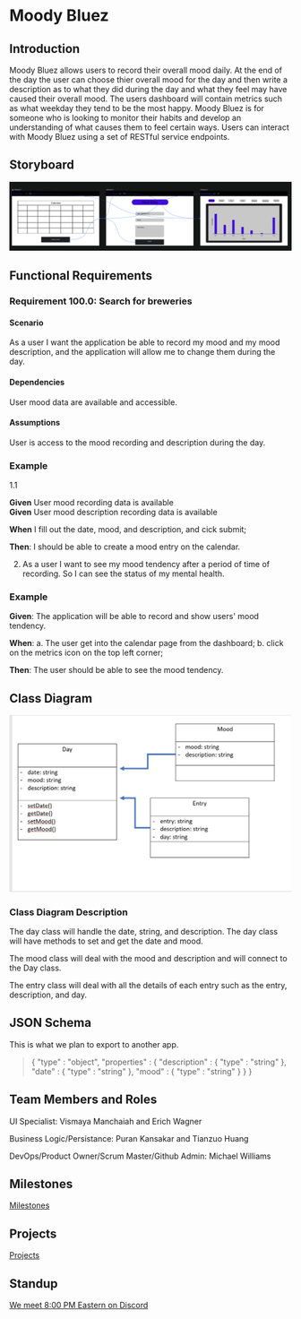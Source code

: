 # Moody Bluez

## Introduction

Moody Bluez allows users to record their overall mood daily. At the end of the day the user can choose thier overall mood for the day and then write a description as to what they did during the day and what they feel may have caused their overall mood. The users dashboard will contain metrics such as what weekday they tend to be the most happy. Moody Bluez is for someone who is looking to monitor their habits and develop an understanding of what causes them to feel certain ways. Users can interact with Moody Bluez using a set of RESTful service endpoints.

## Storyboard

![storyboard](ReadmeAssets/storyboard.png)

## Functional Requirements

### Requirement 100.0: Search for breweries

#### Scenario

As a user I want the application be able to record my mood and my mood description, and the application will allow me to change them during the day.

#### Dependencies

User mood data are available and accessible.

#### Assumptions

User is access to the mood recording and description during the day.

### Example
1.1

**Given** User mood recording data is available  
**Given** User mood description recording data is available


**When** I fill out the date, mood, and description, and cick submit;

**Then**: I should be able to create a mood entry on the calendar.

2. As a user I want to see my mood tendency after a period of time of recording. So I can see the status of my mental health.

### Example

**Given**: The application will be able to record and show users' mood tendency.

**When**:
a. The user get into the calendar page from the dashboard;
b. click on the metrics icon on the top left corner;

**Then**: The user should be able to see the mood tendency.

## Class Diagram

![classdiagram](ReadmeAssets/classdiagram.JPG)


### Class Diagram Description

The day class will handle the date, string, and description. The day class will have methods to set and get the date and mood. 

The mood class will deal with the mood and description and will connect to the Day class. 

The entry class will deal with all the details of each entry such as the entry, description, and day. 

## JSON Schema

This is what we plan to export to another app.

> {
>  "type" : "object",
>  "properties" : {
>    "description" : {
>      "type" : "string"
>    },
>    "date" : {
>      "type" : "string"
>    },
>    "mood" : {
>      "type" : "string"
>    }
>  }
> }

## Team Members and Roles 

UI Specialist: Vismaya Manchaiah and Erich Wagner

Business Logic/Persistance: Puran Kansakar and Tianzuo Huang

DevOps/Product Owner/Scrum Master/Github Admin: Michael Williams

## Milestones

[Milestones](https://github.com/mikeal200/MoodyBluez/milestones)

## Projects

[Projects](https://github.com/mikeal200/MoodyBluez/projects)

## Standup

[We meet 8:00 PM Eastern on Discord](https://discord.gg/N6qNra5f36)
